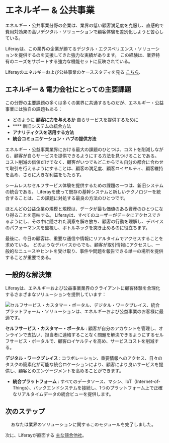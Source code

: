 # エネルギー & 公共事業

エネルギー・公共事業分野の企業は、業界の低い顧客満足度を克服し、直感的で費用対効果の高いデジタル・ソリューションで顧客体験を差別化しようと苦心している。

Liferayは、この業界の企業が勝てるデジタル・エクスペリエンス・ソリューションを提供するのを支援してきた強力な実績があります。 この経験は、業界特有のニーズをサポートする強力な機能セットに反映されている。

Liferayのエネルギーおよび公益事業のケーススタディを見る [こちら](https://www.liferay.com/resources/case-studies?industries=energy-utilities).

## エネルギー & 電力会社にとっての主要課題

この分野の主要課題の多くは多くの業界に共通するものだが、エネルギー・公益事業には独自の課題もある：

* どのように **顧客に力を与えるか** 自らサービスを提供するために
* **** 新旧システムの統合方法
* **アナリティクスを活用する方法**
* **統合コミュニケーション・ハブの提供方法**

エネルギー・公益事業業界における最大の課題のひとつは、コストを削減しながら、顧客が自らサービスを提供できるようにする方法を見つけることである。 コスト削減の価値だけでなく、顧客がいつでもどこからでも自分の都合に合わせて取引を行えるようにすることは、顧客の満足度、顧客ロイヤルティ、顧客維持を高め、さらに大きな利益をもたらす。

シームレスなセルフサービス体験を提供するための課題の一つは、新旧システムの統合である。 Liferayを使って既存の基幹システムと新しいテクノロジーを統合することは、この課題に対処する最良の方法のひとつです。

ほとんどの公益企業の規模と規模は、データが最も価値のある資産のひとつになり得ることを意味する。 Liferayは、すべてのユーザーがデータにアクセスできるようにし、その中に隠された洞察を解き放ち、顧客の行動を理解し、デバイスのパフォーマンスを監視し、ボトルネックを突き止めるのに役立ちます。

最後に、今日の顧客は、重要な通信や情報にリアルタイムでアクセスすることを求めている。 どのようなデバイスからでも、顧客が取引情報にアクセスし、一般的なニュースやヒントを受け取り、事件や問題を報告できる単一の場所を提供することが重要である。

## 一般的な解決策

Liferayは、エネルギーおよび公益事業業界のクライアントに顧客体験を合理化するさまざまなソリューションを提供しています：

![セルフサービス・カスタマー・ポータル、デジタル・ワークプレイス、統合プラットフォーム・ソリューションは、エネルギーおよび公益事業のお客様に最適です。](./energy-and-utilities/images/01.png)

**セルフサービス・カスタマー・ポータル** : 顧客が自分のアカウントを管理し、オンラインで支払い、担当者に連絡することなく問題を解決できるようにするセルフサービス・ポータルで、顧客ロイヤルティを高め、サービスコストを削減する。

**デジタル・ワークプレイス** : コラボレーション、重要情報へのアクセス、日々のタスクの簡素化が可能な統合ロケーションにより、顧客により良いサービスを提供し、顧客とのエンゲージメントを高めることができます。

* **統合プラットフォーム** : すべてのデータソース、マシン、IoT（Internet-of-Things）、バックエンドシステムを接続し、1つのプラットフォーム上で正確なリアルタイムデータの統合ビューを提供します。

## 次のステップ

　 あなたは業界のソリューションに関するこのモジュールを完了しました。

次に、Liferayが直面する [主な競合他社](../main-competitors-faced-by-liferay.md)。
